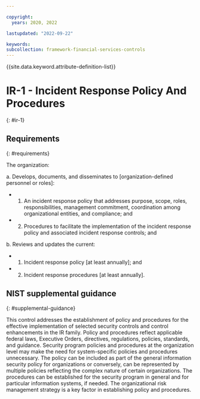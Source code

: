```yaml
---

copyright:
  years: 2020, 2022

lastupdated: "2022-09-22"

keywords: 
subcollection: framework-financial-services-controls
---
```


{{site.data.keyword.attribute-definition-list}}

# IR-1 - Incident Response Policy And Procedures
{: #ir-1}

## Requirements
{: #requirements}

The organization:

a. Develops, documents, and disseminates to [organization-defined personnel or roles]:

- 1. An incident response policy that addresses purpose, scope, roles, responsibilities, management commitment, coordination among organizational entities, and compliance; and
- 2. Procedures to facilitate the implementation of the incident response policy and associated incident response controls; and

b. Reviews and updates the current:

- 1. Incident response policy [at least annually]; and
- 2. Incident response procedures [at least annually].

## NIST supplemental guidance
{: #supplemental-guidance}

This control addresses the establishment of policy and procedures for the effective implementation of selected security controls and control enhancements in the IR family. Policy and procedures reflect applicable federal laws, Executive Orders, directives, regulations, policies, standards, and guidance. Security program policies and procedures at the organization level may make the need for system-specific policies and procedures unnecessary. The policy can be included as part of the general information security policy for organizations or conversely, can be represented by multiple policies reflecting the complex nature of certain organizations. The procedures can be established for the security program in general and for particular information systems, if needed. The organizational risk management strategy is a key factor in establishing policy and procedures.

